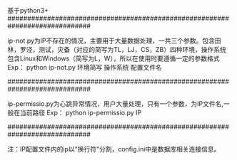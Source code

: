 基于python3+
#############################################################################

ip-not.py为IP不存在的情况，主要用于大量数据处理，一共三个参数。包含田林，罗泾，测试，灾备（对应的简写为TL，LJ，CS，ZB）四种环境，操作系统包含Linux和Windows（简写为L，W），所以在使用时要遵循一定的参数格式
   Exp：  python ip-not.py 环境简写 操作系统 配置文件名
   
#############################################################################

ip-permissio.py为心跳异常情况，用户大量处理，只有一个参数，为IP文件名,一般在当前路径
   Exp：  python ip-permissio.py IP
   
#############################################################################

注：IP配置文件内的ip以"换行符"分割，config.ini中是数据库相关连接信息。

   